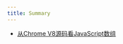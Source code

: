 ```yaml
---
title: Summary
---
```


- [从Chrome V8源码看JavaScript数组](https://mp.weixin.qq.com/s/6U6zLT5pSiCI6DZ9-IV-xw)

